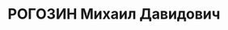 ---
title: РОГОЗИН Михаил Давидович
description: народився 1897 у м. Ковно Ковенської губ. Єврей, з кустарів, освіта середня,
  у 1920—1937 рр. член ВКП(б). Проживав у Харкові. Директор Харпромторгу. Заарештований
  _11.06.1937_ р. як член к.-р. терористичної організації та шкідницьку діяльність
  (статті 5411, 54-10 ч. 1, 547 КК УРСР) і військовою колегією Верховного Суду СРСР
  _05.12.1937_ р. (статті 547, 548, 5411 КК УРСР) засуджений до ВМП з конфіскацією
  особистого майна. Розстріляний _06.12.1937_ р. у Харкові. Реабілітований _23.05.1956_
  р.
---